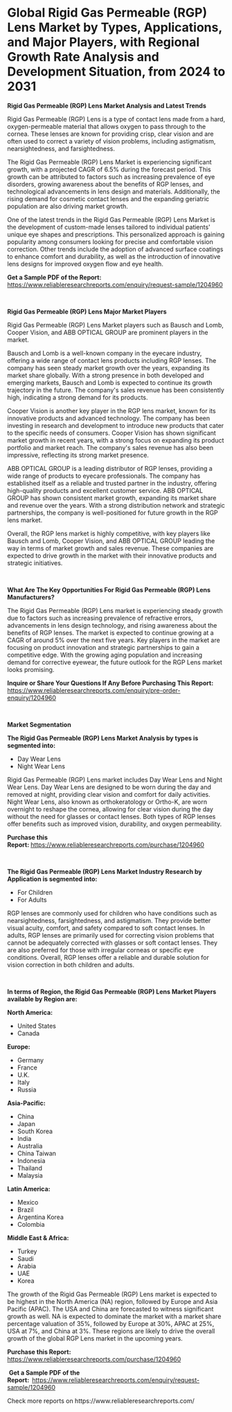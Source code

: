 <p><h1>Global Rigid Gas Permeable (RGP) Lens Market by Types, Applications, and Major Players, with Regional Growth Rate Analysis and Development Situation, from 2024 to 2031</h1></p><p><strong>Rigid Gas Permeable (RGP) Lens Market Analysis and Latest Trends</strong></p>
<p><p>Rigid Gas Permeable (RGP) Lens is a type of contact lens made from a hard, oxygen-permeable material that allows oxygen to pass through to the cornea. These lenses are known for providing crisp, clear vision and are often used to correct a variety of vision problems, including astigmatism, nearsightedness, and farsightedness.</p><p>The Rigid Gas Permeable (RGP) Lens Market is experiencing significant growth, with a projected CAGR of 6.5% during the forecast period. This growth can be attributed to factors such as increasing prevalence of eye disorders, growing awareness about the benefits of RGP lenses, and technological advancements in lens design and materials. Additionally, the rising demand for cosmetic contact lenses and the expanding geriatric population are also driving market growth.</p><p>One of the latest trends in the Rigid Gas Permeable (RGP) Lens Market is the development of custom-made lenses tailored to individual patients' unique eye shapes and prescriptions. This personalized approach is gaining popularity among consumers looking for precise and comfortable vision correction. Other trends include the adoption of advanced surface coatings to enhance comfort and durability, as well as the introduction of innovative lens designs for improved oxygen flow and eye health.</p></p>
<p><strong>Get a Sample PDF of the Report:&nbsp;</strong> <a href="https://www.reliableresearchreports.com/enquiry/request-sample/1204960">https://www.reliableresearchreports.com/enquiry/request-sample/1204960</a></p>
<p>&nbsp;</p>
<p><strong>Rigid Gas Permeable (RGP) Lens Major Market Players</strong></p>
<p><p>Rigid Gas Permeable (RGP) Lens Market players such as Bausch and Lomb, Cooper Vision, and ABB OPTICAL GROUP are prominent players in the market. </p><p>Bausch and Lomb is a well-known company in the eyecare industry, offering a wide range of contact lens products including RGP lenses. The company has seen steady market growth over the years, expanding its market share globally. With a strong presence in both developed and emerging markets, Bausch and Lomb is expected to continue its growth trajectory in the future. The company's sales revenue has been consistently high, indicating a strong demand for its products.</p><p>Cooper Vision is another key player in the RGP lens market, known for its innovative products and advanced technology. The company has been investing in research and development to introduce new products that cater to the specific needs of consumers. Cooper Vision has shown significant market growth in recent years, with a strong focus on expanding its product portfolio and market reach. The company's sales revenue has also been impressive, reflecting its strong market presence.</p><p>ABB OPTICAL GROUP is a leading distributor of RGP lenses, providing a wide range of products to eyecare professionals. The company has established itself as a reliable and trusted partner in the industry, offering high-quality products and excellent customer service. ABB OPTICAL GROUP has shown consistent market growth, expanding its market share and revenue over the years. With a strong distribution network and strategic partnerships, the company is well-positioned for future growth in the RGP lens market.</p><p>Overall, the RGP lens market is highly competitive, with key players like Bausch and Lomb, Cooper Vision, and ABB OPTICAL GROUP leading the way in terms of market growth and sales revenue. These companies are expected to drive growth in the market with their innovative products and strategic initiatives.</p></p>
<p>&nbsp;</p>
<p><strong>What Are The Key Opportunities For Rigid Gas Permeable (RGP) Lens Manufacturers?</strong></p>
<p><p>The Rigid Gas Permeable (RGP) Lens market is experiencing steady growth due to factors such as increasing prevalence of refractive errors, advancements in lens design technology, and rising awareness about the benefits of RGP lenses. The market is expected to continue growing at a CAGR of around 5% over the next five years. Key players in the market are focusing on product innovation and strategic partnerships to gain a competitive edge. With the growing aging population and increasing demand for corrective eyewear, the future outlook for the RGP Lens market looks promising.</p></p>
<p><strong>Inquire or Share Your Questions If Any Before Purchasing This Report:</strong> <a href="https://www.reliableresearchreports.com/enquiry/pre-order-enquiry/1204960">https://www.reliableresearchreports.com/enquiry/pre-order-enquiry/1204960</a></p>
<p>&nbsp;</p>
<p><strong>Market Segmentation</strong></p>
<p><strong>The Rigid Gas Permeable (RGP) Lens Market Analysis by types is segmented into:</strong></p>
<p><ul><li>Day Wear Lens</li><li>Night Wear Lens</li></ul></p>
<p><p>Rigid Gas Permeable (RGP) Lens market includes Day Wear Lens and Night Wear Lens. Day Wear Lens are designed to be worn during the day and removed at night, providing clear vision and comfort for daily activities. Night Wear Lens, also known as orthokeratology or Ortho-K, are worn overnight to reshape the cornea, allowing for clear vision during the day without the need for glasses or contact lenses. Both types of RGP lenses offer benefits such as improved vision, durability, and oxygen permeability.</p></p>
<p><strong>Purchase this Report:&nbsp;</strong><a href="https://www.reliableresearchreports.com/purchase/1204960">https://www.reliableresearchreports.com/purchase/1204960</a></p>
<p>&nbsp;</p>
<p><strong>The Rigid Gas Permeable (RGP) Lens Market Industry Research by Application is segmented into:</strong></p>
<p><ul><li>For Children</li><li>For Adults</li></ul></p>
<p><p>RGP lenses are commonly used for children who have conditions such as nearsightedness, farsightedness, and astigmatism. They provide better visual acuity, comfort, and safety compared to soft contact lenses. In adults, RGP lenses are primarily used for correcting vision problems that cannot be adequately corrected with glasses or soft contact lenses. They are also preferred for those with irregular corneas or specific eye conditions. Overall, RGP lenses offer a reliable and durable solution for vision correction in both children and adults.</p></p>
<p>&nbsp;</p>
<p><strong>In terms of Region, the Rigid Gas Permeable (RGP) Lens Market Players available by Region are:</strong></p>
<p>
    <p> <strong> North America: </strong>
        <ul>
            <li>United States</li>
            <li>Canada</li>
        </ul>
        </p> 
    <p> <strong> Europe: </strong>
        <ul>
            <li>Germany</li>
            <li>France</li>
            <li>U.K.</li>
            <li>Italy</li>
            <li>Russia</li>
        </ul>
        </p> 
    <p> <strong> Asia-Pacific: </strong>
        <ul>
            <li>China</li>
            <li>Japan</li>
            <li>South Korea</li>
            <li>India</li>
            <li>Australia</li>
            <li>China Taiwan</li>
            <li>Indonesia</li>
            <li>Thailand</li>
            <li>Malaysia</li>
        </ul>
        </p> 
    <p> <strong> Latin America: </strong>
        <ul>
            <li>Mexico</li>
            <li>Brazil</li>
            <li>Argentina Korea</li>
            <li>Colombia</li>
        </ul>
        </p> 
    <p> <strong> Middle East & Africa: </strong>
        <ul>
            <li>Turkey</li>
            <li>Saudi</li>
            <li>Arabia</li>
            <li>UAE</li>
            <li>Korea</li>
        </ul>
    </p>
    </p>
<p><p>The growth of the Rigid Gas Permeable (RGP) Lens market is expected to be highest in the North America (NA) region, followed by Europe and Asia Pacific (APAC). The USA and China are forecasted to witness significant growth as well. NA is expected to dominate the market with a market share percentage valuation of 35%, followed by Europe at 30%, APAC at 25%, USA at 7%, and China at 3%. These regions are likely to drive the overall growth of the global RGP Lens market in the upcoming years.</p></p>
<p><strong>Purchase this Report: </strong><a href="https://www.reliableresearchreports.com/purchase/1204960">https://www.reliableresearchreports.com/purchase/1204960</a></p>
<p>&nbsp;<strong>Get a Sample PDF of the Report:&nbsp;&nbsp;</strong><a href="https://www.reliableresearchreports.com/enquiry/request-sample/1204960">https://www.reliableresearchreports.com/enquiry/request-sample/1204960</a></p>
<p><strong></strong></p>
<p>Check more reports on https://www.reliableresearchreports.com/</p>